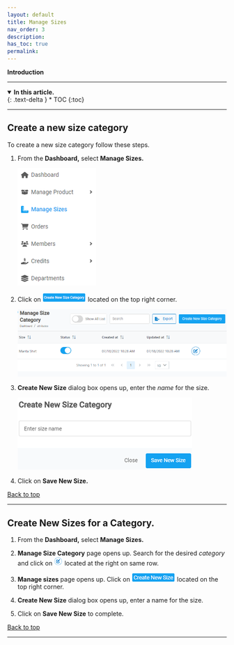 ```yaml
---
layout: default
title: Manage Sizes
nav_order: 3
description:
has_toc: true
permalink:
---
```


<b> Introduction </b>

---

<details open markdown="block">
  <summary>
    <b>In this article.</b>
  </summary>
  {: .text-delta }
* TOC
{:toc}
</details>

---

## Create a new size category

To create a new size category follow these steps.

1. From the **Dashboard,** select **Manage Sizes.**

   ![managesize_dashboard](../../images/managesizes/ms_dash.png)

2. Click on ![create_new_size_category](../../images/buttons/cnewsizecat.png) located on the top right corner.

   ![managesize_page](../../images/managesizes/ms_page.png)

3. **Create New Size** dialog box opens up, enter the _name_ for the size.

   ![create_new_size](../../images/managesizes/newsizecat_dialog.png)

4. Click on **Save New Size.**

<a href="#top" id="back-to-top">Back to top</a>

---

## Create New Sizes for a Category.

1. From the **Dashboard,** select **Manage Sizes.**
2. **Manage Size Category** page opens up. Search for the desired _*category*_ and click on ![edit_button](../../images/buttons/edit.png) located at the right on same row.

3. **Manage sizes** page opens up. Click on ![create_new_size](../../images/buttons/cnewsize.png) located on the top right corner.
4. **Create New Size** dialog box opens up, enter a name for the size.
5. Click on **Save New Size** to complete.

<a href="#top" id="back-to-top">Back to top</a>

---
